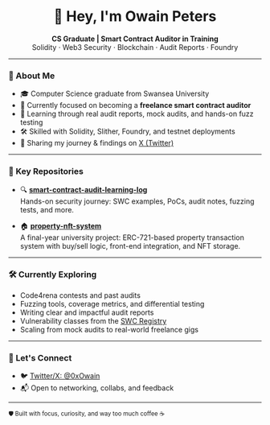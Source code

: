 <h1 align="center">👋 Hey, I'm Owain Peters</h1>

<p align="center">
  <strong>CS Graduate | Smart Contract Auditor in Training</strong><br/>
  Solidity · Web3 Security · Blockchain · Audit Reports · Foundry
</p>

---

### 🧠 About Me

- 🎓 Computer Science graduate from Swansea University  
- 🔐 Currently focused on becoming a **freelance smart contract auditor**  
- 💼 Learning through real audit reports, mock audits, and hands-on fuzz testing  
- 🛠️ Skilled with Solidity, Slither, Foundry, and testnet deployments  
- 🧵 Sharing my journey & findings on [X (Twitter)](https://twitter.com/0xOwain)

---

### 📂 Key Repositories

- 🔍 [**smart-contract-audit-learning-log**](https://github.com/OwainPeters48/smart-contract-audit-learning-log)  
  Hands-on security journey: SWC examples, PoCs, audit notes, fuzzing tests, and more.

- 🏠 [**property-nft-system**](https://github.com/OwainPeters48/property-nft-system)  
  A final-year university project: ERC-721-based property transaction system with buy/sell logic, front-end integration, and NFT storage.

---

### 🛠️ Currently Exploring

- Code4rena contests and past audits  
- Fuzzing tools, coverage metrics, and differential testing  
- Writing clear and impactful audit reports  
- Vulnerability classes from the [SWC Registry](https://swcregistry.io)  
- Scaling from mock audits to real-world freelance gigs

---

### 🌱 Let's Connect

- 🐦 [Twitter/X: @0xOwain](https://twitter.com/0xOwain)  
- 📬 Open to networking, collabs, and feedback

---

<sub>🛡️ Built with focus, curiosity, and way too much coffee ☕</sub>
